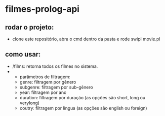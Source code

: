 # filmes-prolog-api

## rodar o projeto:
- clone este repositório, abra o cmd dentro da pasta e rode swipl movie.pl

## como usar:
- /films: retorna todos os filmes no sistema.
-  - parâmetros de filtragem:
   - genre: filtragem por gênero
   - subgenre: filtragem por sub-gênero
   - year: filtragem por ano
   - duration: filtragem por duração (as opções são short, long ou verylong)
   - coutry: filtragem por língua (as opções são english ou foreign)
